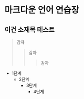 마크다운 언어 연습장
====================

이건 소재목 테스트
------------------

>감자
>  >감자
>  >  >감자

* 1단계
  - 2단계
    + 3단계
      + 4단계
